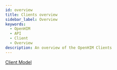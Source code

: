 ```yaml
---
id: overview
title: Clients overview
sidebar_label: Overview
keywords:
  - OpenHIM
  - API
  - Client
  - Overview
description: An overview of the OpenHIM Clients
---
```


[Client Model](https://github.com/jembi/openhim-core-js/blob/master/src/model/clients.js)